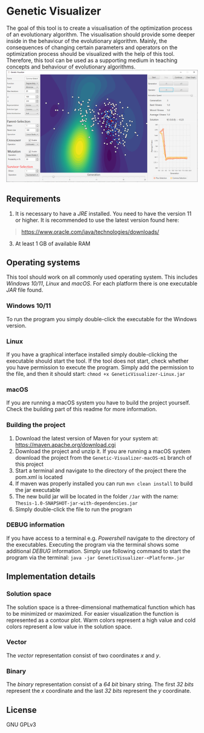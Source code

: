 # Genetic Visualizer
The goal of this tool is to create a visualisation of the optimization process of an evolutionary algorithm. 
The visualisation should provide some deeper inside in the behaviour of the evolutionary algorithm. Mainly, the consequences of changing certain parameters and operators on the optimization process should be visualized with the help of this tool. 
Therefore, this tool can be used as a supporting medium in teaching concepts and behaviour of evolutionary algorithms. 
![Alt text](screenshot.PNG)
## Requirements
1. It is necessary to have a _JRE_ installed. You need to have the version 11 or higher. It is recommended to use the latest version found here:  
> https://www.oracle.com/java/technologies/downloads/
3. At least 1 GB of available RAM 

## Operating systems
This tool should work on all commonly used operating system.
This includes _Windows 10/11_, _Linux_ and _macOS_. For each 
platform there is one executable _JAR_ file found.
### Windows 10/11
To run the program you simply double-click the executable for the Windows version.
### Linux 
If you have a graphical interface installed simply double-clicking the executable should start the tool. 
If the tool does not start, check whether you have permission to execute the program.
Simply add the permission to the file, and then it should start:
`chmod +x GeneticVisualizer-Linux.jar`
### macOS
If you are running a macOS system you have to build the project yourself. Check the building part of this readme 
for more information. 

### Building the project 
1. Download the latest version of Maven for your system at: https://maven.apache.org/download.cgi
2. Download the project and unzip it. If you are running a macOS system download the project from the 
`Genetic-Visualizer-macOS-m1` branch of this project 
3. Start a terminal and navigate to the directory of the project there the pom.xml is located
4. If maven was properly installed you can run `mvn clean install` to build the jar executable
5. The new build jar will be located in the folder `/Jar` with the name: `Thesis-1.0-SNAPSHOT-jar-with-dependencies.jar`
6. Simply double-click the file to run the program

### DEBUG information
If you have access to a terminal e.g. _Powershell_ navigate to the directory of the executables.
Executing the program via the terminal shows some additional _DEBUG_ information.
Simply use following command to start the program via the terminal:
`java -jar GeneticVisualizer-<Platform>.jar`

## Implementation details
### Solution space
The solution space is a three-dimensional mathematical function which has to be minimized or maximized. For easier visualization the function is represented as a contour plot. 
Warm colors represent a high value and cold colors represent a low value in the solution space.
### Vector 
The _vector_ representation consist of two coordinates _x_ and _y_.
### Binary
The _binary_ representation consist of a _64 bit_ binary string. The first _32 bits_ represent the _x_ coordinate  and the last _32 bits_ represent the _y_ coordinate.

## License
GNU GPLv3 